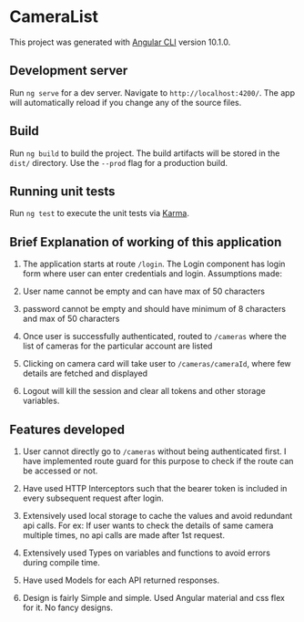 # CameraList

This project was generated with [Angular CLI](https://github.com/angular/angular-cli) version 10.1.0.

## Development server

Run `ng serve` for a dev server. Navigate to `http://localhost:4200/`. The app will automatically reload if you change any of the source files.

## Build

Run `ng build` to build the project. The build artifacts will be stored in the `dist/` directory. Use the `--prod` flag for a production build.

## Running unit tests

Run `ng test` to execute the unit tests via [Karma](https://karma-runner.github.io).

## Brief Explanation of working of this application

1. The application starts at route `/login`. The Login component has login form where user can enter credentials and login.
   Assumptions made:
1. User name cannot be empty and can have max of 50 characters
1. password cannot be empty and should have minimum of 8 characters and max of 50 characters

1. Once user is successfully authenticated, routed to `/cameras` where the list of cameras for the particular account are listed

1. Clicking on camera card will take user to `/cameras/cameraId`, where few details are fetched and displayed

1. Logout will kill the session and clear all tokens and other storage variables.

## Features developed

1. User cannot directly go to `/cameras` without being authenticated first. I have implemented route guard for this purpose to check if the route can be accessed or not.

2. Have used HTTP Interceptors such that the bearer token is included in every subsequent request after login.

3. Extensively used local storage to cache the values and avoid redundant api calls. For ex: If user wants to check the details of same camera multiple times, no api calls are made after 1st request.

4. Extensively used Types on variables and functions to avoid errors during compile time.

5. Have used Models for each API returned responses.

6. Design is fairly Simple and simple. Used Angular material and css flex for it. No fancy designs.
